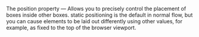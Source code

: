 The position property — Allows you to precisely control the placement of boxes inside other boxes. static positioning is the default in normal flow, but you can cause elements to be laid out differently using other values, for example, as fixed to the top of the browser viewport.